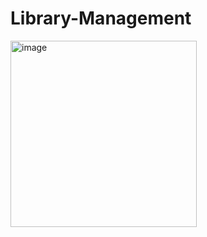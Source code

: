 # Library-Management
<img width="298" alt="image" src="https://github.com/khushbu0112/Library-Management/assets/136243519/da679b38-7f87-4c15-b8da-1ae9b91508f2">
